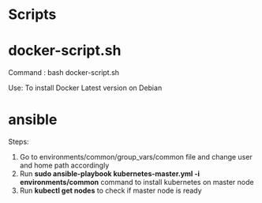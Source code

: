 # Scripts

# docker-script.sh
Command : bash docker-script.sh

Use: To install Docker Latest version on Debian

# ansible

Steps:
1. Go to environments/common/group_vars/common file and change user and home path accordingly
2. Run **sudo ansible-playbook kubernetes-master.yml -i environments/common** command to install kubernetes on master node
3. Run **kubectl get nodes** to check if master node is ready
